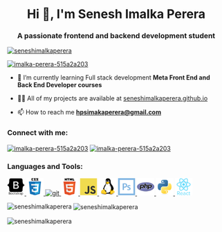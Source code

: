 <h1 align="center">Hi 👋, I'm Senesh Imalka Perera</h1>
<h3 align="center">A passionate frontend and backend development student</h3>

<p align="left"> <a href="https://github.com/ryo-ma/github-profile-trophy"><img src="https://github-profile-trophy.vercel.app/?username=seneshimalkaperera" alt="seneshimalkaperera" /></a> </p>

<p align="left"> <a href="https://twitter.com/imalka-perera-515a2a203" target="blank"><img src="https://img.shields.io/twitter/follow/imalka-perera-515a2a203?logo=twitter&style=for-the-badge" alt="imalka-perera-515a2a203" /></a> </p>

- 🌱 I’m currently learning Full stack development **Meta Front End and Back End Developer courses**

- 👨‍💻 All of my projects are available at [seneshimalkaperera.github.io](seneshimalkaperera.github.io)

- 📫 How to reach me **hpsimakaperera@gmail.com**

<h3 align="left">Connect with me:</h3>
<p align="left">
<a href="https://twitter.com/imalka-perera-515a2a203" target="blank"><img align="center" src="https://raw.githubusercontent.com/rahuldkjain/github-profile-readme-generator/master/src/images/icons/Social/twitter.svg" alt="imalka-perera-515a2a203" height="30" width="40" /></a>
<a href="https://linkedin.com/in/imalka-perera-515a2a203" target="blank"><img align="center" src="https://raw.githubusercontent.com/rahuldkjain/github-profile-readme-generator/master/src/images/icons/Social/linked-in-alt.svg" alt="imalka-perera-515a2a203" height="30" width="40" /></a>
</p>

<h3 align="left">Languages and Tools:</h3>
<p align="left"> <a href="https://getbootstrap.com" target="_blank" rel="noreferrer"> <img src="https://raw.githubusercontent.com/devicons/devicon/master/icons/bootstrap/bootstrap-plain-wordmark.svg" alt="bootstrap" width="40" height="40"/> </a> <a href="https://www.w3schools.com/css/" target="_blank" rel="noreferrer"> <img src="https://raw.githubusercontent.com/devicons/devicon/master/icons/css3/css3-original-wordmark.svg" alt="css3" width="40" height="40"/> </a> <a href="https://git-scm.com/" target="_blank" rel="noreferrer"> <img src="https://www.vectorlogo.zone/logos/git-scm/git-scm-icon.svg" alt="git" width="40" height="40"/> </a> <a href="https://www.w3.org/html/" target="_blank" rel="noreferrer"> <img src="https://raw.githubusercontent.com/devicons/devicon/master/icons/html5/html5-original-wordmark.svg" alt="html5" width="40" height="40"/> </a> <a href="https://developer.mozilla.org/en-US/docs/Web/JavaScript" target="_blank" rel="noreferrer"> <img src="https://raw.githubusercontent.com/devicons/devicon/master/icons/javascript/javascript-original.svg" alt="javascript" width="40" height="40"/> </a> <a href="https://www.linux.org/" target="_blank" rel="noreferrer"> <img src="https://raw.githubusercontent.com/devicons/devicon/master/icons/linux/linux-original.svg" alt="linux" width="40" height="40"/> </a> <a href="https://www.photoshop.com/en" target="_blank" rel="noreferrer"> <img src="https://raw.githubusercontent.com/devicons/devicon/master/icons/photoshop/photoshop-line.svg" alt="photoshop" width="40" height="40"/> </a> <a href="https://www.php.net" target="_blank" rel="noreferrer"> <img src="https://raw.githubusercontent.com/devicons/devicon/master/icons/php/php-original.svg" alt="php" width="40" height="40"/> </a> <a href="https://www.python.org" target="_blank" rel="noreferrer"> <img src="https://raw.githubusercontent.com/devicons/devicon/master/icons/python/python-original.svg" alt="python" width="40" height="40"/> </a> <a href="https://reactjs.org/" target="_blank" rel="noreferrer"> <img src="https://raw.githubusercontent.com/devicons/devicon/master/icons/react/react-original-wordmark.svg" alt="react" width="40" height="40"/> </a> </p>

<p><img align="left" src="https://github-readme-stats.vercel.app/api/top-langs?username=seneshimalkaperera&show_icons=true&locale=en&layout=compact" alt="seneshimalkaperera" /></p>

<p>&nbsp;<img align="center" src="https://github-readme-stats.vercel.app/api?username=seneshimalkaperera&show_icons=true&locale=en" alt="seneshimalkaperera" /></p>

<p><img align="center" src="https://github-readme-streak-stats.herokuapp.com/?user=seneshimalkaperera&" alt="seneshimalkaperera" /></p>

<!---
SeneshImalkaPerera/SeneshImalkaPerera is a ✨ special ✨ repository because its `README.md` (this file) appears on your GitHub profile.
You can click the Preview link to take a look at your changes.
--->
